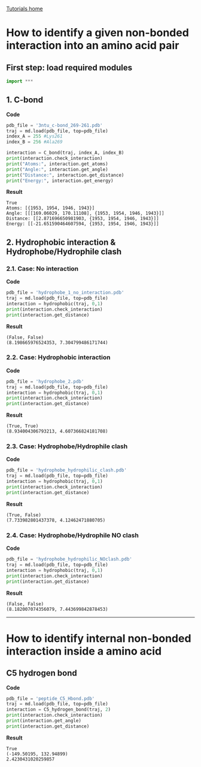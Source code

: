 [Tutorials home](Tutorials.md)
# How to identify a given non-bonded interaction into an amino acid pair

## First step: load required modules
```python
import ***
```

## 1. C-bond
**Code**
```python
pdb_file = '3ntu_c-bond_269-261.pdb'
traj = md.load(pdb_file, top=pdb_file)
index_A = 255 #Lys261
index_B = 256 #Ala269

interaction = C_bond(traj, index_A, index_B)
print(interaction.check_interaction)
print("Atoms:", interaction.get_atoms)
print("Angle:", interaction.get_angle)
print("Distance:", interaction.get_distance)
print("Energy:", interaction.get_energy)
```
**Result**
```
True
Atoms: [{1953, 1954, 1946, 1943}]
Angle: [[[169.06029, 170.11108], {1953, 1954, 1946, 1943}]]
Distance: [[2.871696650981903, {1953, 1954, 1946, 1943}]]
Energy: [[-21.651590464607594, {1953, 1954, 1946, 1943}]]
```

## 2. Hydrophobic interaction & Hydrophobe/Hydrophile clash
### 2.1. Case: No interaction
**Code**
```python
pdb_file = 'hydrophobe_1_no_interaction.pdb'
traj = md.load(pdb_file, top=pdb_file)
interaction = hydrophobic(traj, 0,1)
print(interaction.check_interaction)
print(interaction.get_distance)
```
**Result**
```
(False, False)
(8.198665976524353, 7.304799486171744)

```

### 2.2. Case: Hydrophobic interaction
**Code**
```python
pdb_file = 'hydrophobe_2.pdb'
traj = md.load(pdb_file, top=pdb_file)
interaction = hydrophobic(traj, 0,1)
print(interaction.check_interaction)
print(interaction.get_distance)
```
**Result**
```
(True, True)
(8.934004306793213, 4.607366824181708)
```

### 2.3. Case: Hydrophobe/Hydrophile clash
**Code**
```python
pdb_file = 'hydrophobe_hydrophilic_clash.pdb'
traj = md.load(pdb_file, top=pdb_file)
interaction = hydrophobic(traj, 0,1)
print(interaction.check_interaction)
print(interaction.get_distance)
```
**Result**
```
(True, False)
(7.733982801437378, 4.12462471880705)
```

### 2.4. Case: Hydrophobe/Hydrophile NO clash
**Code**
```python
pdb_file = 'hydrophobe_hydrophilic_NOclash.pdb'
traj = md.load(pdb_file, top=pdb_file)
interaction = hydrophobic(traj, 0,1)
print(interaction.check_interaction)
print(interaction.get_distance)
```
**Result**
```
(False, False)
(8.182007074356079, 7.443699842878453)
```


***
# How to identify internal non-bonded interaction inside a amino acid
## C5 hydrogen bond
**Code**
```python
pdb_file = 'peptide_C5_Hbond.pdb'
traj = md.load(pdb_file, top=pdb_file)
interaction = C5_hydrogen_bond(traj, 2)
print(interaction.check_interaction)
print(interaction.get_angle)
print(interaction.get_distance)
```
**Result**
```
True
(-149.50195, 132.94899)
2.4230431020259857
```

